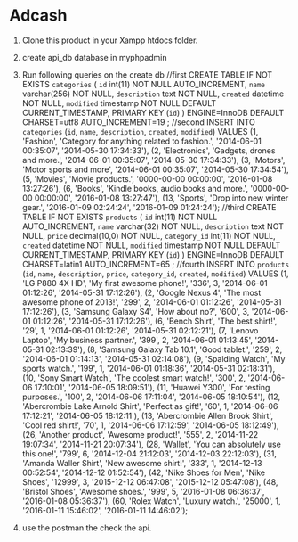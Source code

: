 # Adcash
1) Clone this product in your Xampp htdocs folder.
2) create api_db database in myphpadmin
3) Run following queries on the create db
//first
  CREATE TABLE IF NOT EXISTS `categories` (
  `id` int(11) NOT NULL AUTO_INCREMENT,
  `name` varchar(256) NOT NULL,
  `description` text NOT NULL,
  `created` datetime NOT NULL,
  `modified` timestamp NOT NULL DEFAULT CURRENT_TIMESTAMP,
  PRIMARY KEY (`id`)
) ENGINE=InnoDB  DEFAULT CHARSET=utf8 AUTO_INCREMENT=19 ;
//second
INSERT INTO `categories` (`id`, `name`, `description`, `created`, `modified`) VALUES
(1, 'Fashion', 'Category for anything related to fashion.', '2014-06-01 00:35:07', '2014-05-30 17:34:33'),
(2, 'Electronics', 'Gadgets, drones and more.', '2014-06-01 00:35:07', '2014-05-30 17:34:33'),
(3, 'Motors', 'Motor sports and more', '2014-06-01 00:35:07', '2014-05-30 17:34:54'),
(5, 'Movies', 'Movie products.', '0000-00-00 00:00:00', '2016-01-08 13:27:26'),
(6, 'Books', 'Kindle books, audio books and more.', '0000-00-00 00:00:00', '2016-01-08 13:27:47'),
(13, 'Sports', 'Drop into new winter gear.', '2016-01-09 02:24:24', '2016-01-09 01:24:24');
//third
CREATE TABLE IF NOT EXISTS `products` (
  `id` int(11) NOT NULL AUTO_INCREMENT,
  `name` varchar(32) NOT NULL,
  `description` text NOT NULL,
  `price` decimal(10,0) NOT NULL,
  `category_id` int(11) NOT NULL,
  `created` datetime NOT NULL,
  `modified` timestamp NOT NULL DEFAULT CURRENT_TIMESTAMP,
  PRIMARY KEY (`id`)
) ENGINE=InnoDB  DEFAULT CHARSET=latin1 AUTO_INCREMENT=65 ;
//fourth
INSERT INTO `products` (`id`, `name`, `description`, `price`, `category_id`, `created`, `modified`) VALUES
(1, 'LG P880 4X HD', 'My first awesome phone!', '336', 3, '2014-06-01 01:12:26', '2014-05-31 17:12:26'),
(2, 'Google Nexus 4', 'The most awesome phone of 2013!', '299', 2, '2014-06-01 01:12:26', '2014-05-31 17:12:26'),
(3, 'Samsung Galaxy S4', 'How about no?', '600', 3, '2014-06-01 01:12:26', '2014-05-31 17:12:26'),
(6, 'Bench Shirt', 'The best shirt!', '29', 1, '2014-06-01 01:12:26', '2014-05-31 02:12:21'),
(7, 'Lenovo Laptop', 'My business partner.', '399', 2, '2014-06-01 01:13:45', '2014-05-31 02:13:39'),
(8, 'Samsung Galaxy Tab 10.1', 'Good tablet.', '259', 2, '2014-06-01 01:14:13', '2014-05-31 02:14:08'),
(9, 'Spalding Watch', 'My sports watch.', '199', 1, '2014-06-01 01:18:36', '2014-05-31 02:18:31'),
(10, 'Sony Smart Watch', 'The coolest smart watch!', '300', 2, '2014-06-06 17:10:01', '2014-06-05 18:09:51'),
(11, 'Huawei Y300', 'For testing purposes.', '100', 2, '2014-06-06 17:11:04', '2014-06-05 18:10:54'),
(12, 'Abercrombie Lake Arnold Shirt', 'Perfect as gift!', '60', 1, '2014-06-06 17:12:21', '2014-06-05 18:12:11'),
(13, 'Abercrombie Allen Brook Shirt', 'Cool red shirt!', '70', 1, '2014-06-06 17:12:59', '2014-06-05 18:12:49'),
(26, 'Another product', 'Awesome product!', '555', 2, '2014-11-22 19:07:34', '2014-11-21 20:07:34'),
(28, 'Wallet', 'You can absolutely use this one!', '799', 6, '2014-12-04 21:12:03', '2014-12-03 22:12:03'),
(31, 'Amanda Waller Shirt', 'New awesome shirt!', '333', 1, '2014-12-13 00:52:54', '2014-12-12 01:52:54'),
(42, 'Nike Shoes for Men', 'Nike Shoes', '12999', 3, '2015-12-12 06:47:08', '2015-12-12 05:47:08'),
(48, 'Bristol Shoes', 'Awesome shoes.', '999', 5, '2016-01-08 06:36:37', '2016-01-08 05:36:37'),
(60, 'Rolex Watch', 'Luxury watch.', '25000', 1, '2016-01-11 15:46:02', '2016-01-11 14:46:02');

4) use the postman the check the api.


